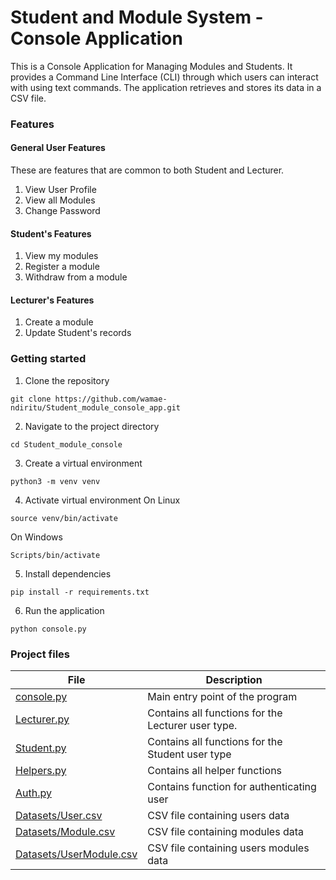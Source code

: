 # Student and Module System - Console Application
This is a Console Application for Managing Modules and Students. It provides a Command Line Interface (CLI) through which users can interact with using text commands. The application retrieves and stores its data in a CSV file.

### Features

#### General User Features
These are features that are common to both Student and Lecturer.
1. View User Profile
2. View all Modules
3. Change Password

#### Student's Features
1. View my modules
2. Register a module
3. Withdraw from a module

#### Lecturer's Features
1. Create a module
2. Update Student's records

### Getting started
1. Clone the repository
```
git clone https://github.com/wamae-ndiritu/Student_module_console_app.git
```
2. Navigate to the project directory
```
cd Student_module_console
```
3. Create a virtual environment
```
python3 -m venv venv
```
4. Activate virtual environment
On Linux
```
source venv/bin/activate
```
On Windows
```
Scripts/bin/activate
```
5. Install dependencies
```
pip install -r requirements.txt
```
6. Run the application
```
python console.py
```

### Project files
| File                                                 | Description                                        |
|------------------------------------------------------|----------------------------------------------------|
| [console.py](./console.py)                           | Main entry point of the program                    |
| [Lecturer.py](./Lecturer.py)                         | Contains all functions for the Lecturer user type. |
| [Student.py](./Student.py)                           | Contains all functions for the Student user type   |
| [Helpers.py](./Helpers.py)                           | Contains all helper functions                      |
| [Auth.py](./Auth.py)                                 | Contains function for authenticating user          |
| [Datasets/User.csv](./Datasets/User.csv)             | CSV file containing users data                     |
| [Datasets/Module.csv](./Datasets/Module.csv)         | CSV file containing modules data                   |
| [Datasets/UserModule.csv](./Datasets/UserModule.csv) | CSV file containing users modules data             |

